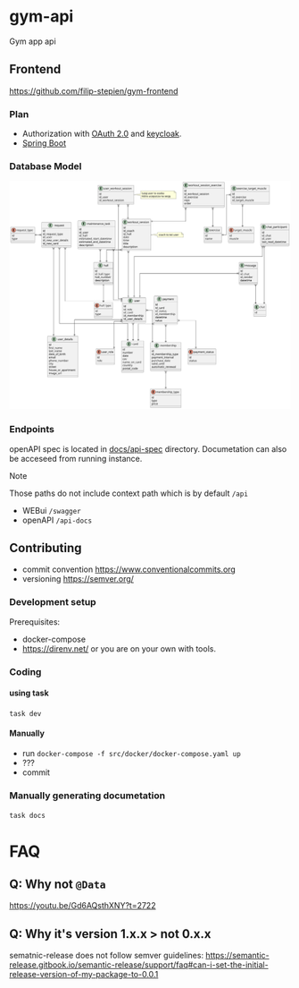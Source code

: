 # gym-api

Gym app api


## Frontend

https://github.com/filip-stepien/gym-frontend

### Plan

- Authorization with [OAuth 2.0](https://datatracker.ietf.org/doc/html/rfc6749) and [keycloak](https://www.keycloak.org/).
- [Spring Boot](https://spring.io)

### Database Model

![model](./docs/model.svg)

### Endpoints

openAPI spec is located in [docs/api-spec](docs/api-spec) directory.
Documetation can also be acceseed from running instance.

> [!NOTE]  
> Those paths do not include context path which is by default `/api`


- WEBui `/swagger`
- openAPI `/api-docs`

## Contributing

- commit convention https://www.conventionalcommits.org
- versioning https://semver.org/

### Development setup

Prerequisites:

-   docker-compose
-   https://direnv.net/ or you are on your own with tools.

### Coding

#### using task

`task dev`

#### Manually
- run `docker-compose -f src/docker/docker-compose.yaml up`
- ???
- commit

### Manually generating documetation

`task docs`


# FAQ

## Q: Why not `@Data`

https://youtu.be/Gd6AQsthXNY?t=2722

## Q: Why it's version 1.x.x > not 0.x.x

sematnic-release does not follow semver guidelines: https://semantic-release.gitbook.io/semantic-release/support/faq#can-i-set-the-initial-release-version-of-my-package-to-0.0.1